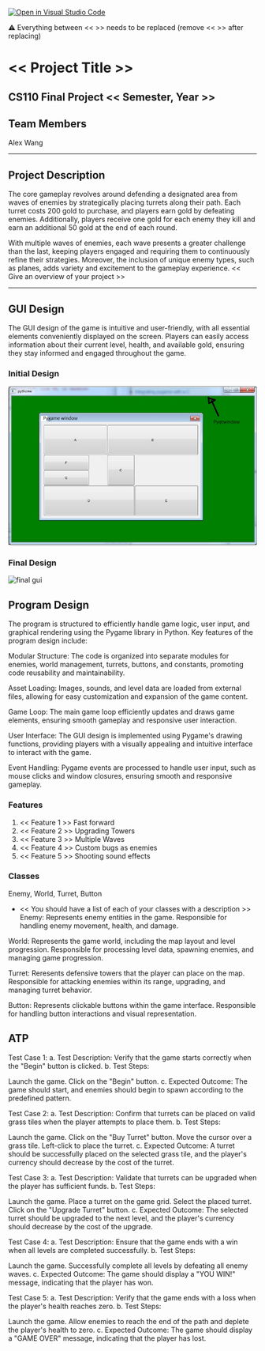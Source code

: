 [![Open in Visual Studio Code](https://classroom.github.com/assets/open-in-vscode-718a45dd9cf7e7f842a935f5ebbe5719a5e09af4491e668f4dbf3b35d5cca122.svg)](https://classroom.github.com/online_ide?assignment_repo_id=14589322&assignment_repo_type=AssignmentRepo)

:warning: Everything between << >> needs to be replaced (remove << >> after replacing)

# << Project Title >>
## CS110 Final Project  << Semester, Year >>

## Team Members

Alex Wang

***

## Project Description
The core gameplay revolves around defending a designated area from waves of enemies by strategically placing turrets along their path. Each turret costs 200 gold to purchase, and players earn gold by defeating enemies. Additionally, players receive one gold for each enemy they kill and earn an additional 50 gold at the end of each round.

With multiple waves of enemies, each wave presents a greater challenge than the last, keeping players engaged and requiring them to continuously refine their strategies. Moreover, the inclusion of unique enemy types, such as planes, adds variety and excitement to the gameplay experience.
<< Give an overview of your project >>

***    

## GUI Design
The GUI design of the game is intuitive and user-friendly, with all essential elements conveniently displayed on the screen. Players can easily access information about their current level, health, and available gold, ensuring they stay informed and engaged throughout the game.



### Initial Design

![initial gui](assets/gui.jpg)

### Final Design

![final gui](assets/finalgui.jpg)

## Program Design
The program is structured to efficiently handle game logic, user input, and graphical rendering using the Pygame library in Python. Key features of the program design include:

Modular Structure: The code is organized into separate modules for enemies, world management, turrets, buttons, and constants, promoting code reusability and maintainability.

Asset Loading: Images, sounds, and level data are loaded from external files, allowing for easy customization and expansion of the game content.

Game Loop: The main game loop efficiently updates and draws game elements, ensuring smooth gameplay and responsive user interaction.

User Interface: The GUI design is implemented using Pygame's drawing functions, providing players with a visually appealing and intuitive interface to interact with the game.

Event Handling: Pygame events are processed to handle user input, such as mouse clicks and window closures, ensuring smooth and responsive gameplay.
### Features

1. << Feature 1 >>
Fast forward 
2. << Feature 2 >>
Upgrading Towers
3. << Feature 3 >>
Multiple Waves
4. << Feature 4 >>
Custom bugs as enemies 
5. << Feature 5 >>
Shooting sound effects
### Classes
Enemy, World, Turret, Button
- << You should have a list of each of your classes with a description >>
Enemy: Represents enemy entities in the game.
Responsible for handling enemy movement, health, and damage.

World: Represents the game world, including the map layout and level progression.
Responsible for processing level data, spawning enemies, and managing game progression.

Turret: Reresents defensive towers that the player can place on the map.
Responsible for attacking enemies within its range, upgrading, and managing turret behavior.

Button: Represents clickable buttons within the game interface.
Responsible for handling button interactions and visual representation.
## ATP


Test Case 1:
a. Test Description: Verify that the game starts correctly when the "Begin" button is clicked.
b. Test Steps:

Launch the game.
Click on the "Begin" button.
c. Expected Outcome: The game should start, and enemies should begin to spawn according to the predefined pattern.

Test Case 2:
a. Test Description: Confirm that turrets can be placed on valid grass tiles when the player attempts to place them.
b. Test Steps:

Launch the game.
Click on the "Buy Turret" button.
Move the cursor over a grass tile.
Left-click to place the turret.
c. Expected Outcome: A turret should be successfully placed on the selected grass tile, and the player's currency should decrease by the cost of the turret.

Test Case 3:
a. Test Description: Validate that turrets can be upgraded when the player has sufficient funds.
b. Test Steps:

Launch the game.
Place a turret on the game grid.
Select the placed turret.
Click on the "Upgrade Turret" button.
c. Expected Outcome: The selected turret should be upgraded to the next level, and the player's currency should decrease by the cost of the upgrade.

Test Case 4:
a. Test Description: Ensure that the game ends with a win when all levels are completed successfully.
b. Test Steps:

Launch the game.
Successfully complete all levels by defeating all enemy waves.
c. Expected Outcome: The game should display a "YOU WIN!" message, indicating that the player has won.

Test Case 5:
a. Test Description: Verify that the game ends with a loss when the player's health reaches zero.
b. Test Steps:

Launch the game.
Allow enemies to reach the end of the path and deplete the player's health to zero.
c. Expected Outcome: The game should display a "GAME OVER" message, indicating that the player has lost.
